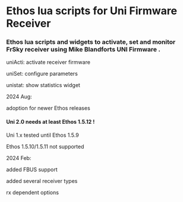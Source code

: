 ﻿#                                           Ethos lua scripts for Uni Firmware Receiver

### Ethos lua scripts and widgets to activate, set and monitor FrSky receiver using Mike Blandforts UNI Firmware .
  


  
  
  
uniActi:  activate receiver firmware

uniSet:  configure parameters

unistat:  show statistics widget


2024 Aug:

adoption for newer Ethos releases

#### Uni 2.0 needs at least Ethos 1.5.12 ! ####

Uni 1.x tested until Ethos 1.5.9

Ethos 1.5.10/1.5.11 not supported

  
  
  
2024 Feb:

added FBUS support

added several receiver types

rx dependent options








